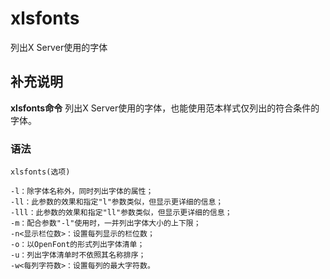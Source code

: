 xlsfonts
===

列出X Server使用的字体

## 补充说明

**xlsfonts命令** 列出X Server使用的字体，也能使用范本样式仅列出的符合条件的字体。

### 语法  

```
xlsfonts(选项)
```

  

```
-l：除字体名称外，同时列出字体的属性；
-ll：此参数的效果和指定"l"参数类似，但显示更详细的信息；
-lll：此参数的效果和指定"ll"参数类似，但显示更详细的信息；
-m：配合参数"-l"使用时，一并列出字体大小的上下限；
-n<显示栏位数>：设置每列显示的栏位数；
-o：以OpenFont的形式列出字体清单；
-u：列出字体清单时不依照其名称排序；
-w<每列字符数>：设置每列的最大字符数。
```


